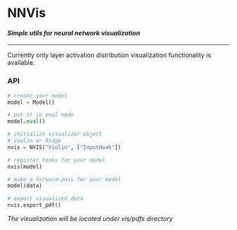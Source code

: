 # NNVis
#### *Simple utils for neural network visualization*
---
Currently only layer activation distribution visualization functionality is available. 
### API
```python
# create your model
model = Model()

# put it in eval mode
model.eval()

# initialize visualizer object
# Violin or Ridge
nvis = NVIS("Violin", ["InputHook"])

# register hooks for your model
nvis(model)

# make a forward-pass for your model
model(data)

# export visualized data
nvis.export_pdf()
```
*The visualization will be located under vis/pdfs directory*